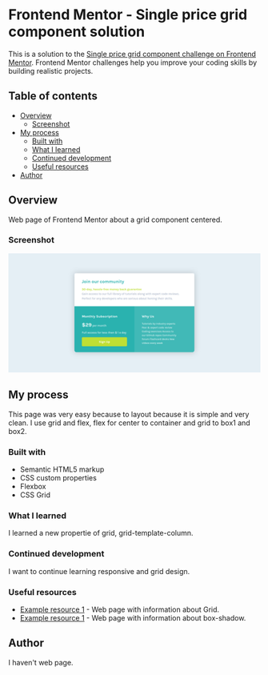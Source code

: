 # Frontend Mentor - Single price grid component solution

This is a solution to the [Single price grid component challenge on Frontend Mentor](https://www.frontendmentor.io/challenges/single-price-grid-component-5ce41129d0ff452fec5abbbc). Frontend Mentor challenges help you improve your coding skills by building realistic projects. 

## Table of contents

- [Overview](#overview)
  - [Screenshot](#screenshot)
- [My process](#my-process)
  - [Built with](#built-with)
  - [What I learned](#what-i-learned)
  - [Continued development](#continued-development)
  - [Useful resources](#useful-resources)
- [Author](#author)


## Overview

Web page of Frontend Mentor about a grid component centered.


### Screenshot

![](./images/screenshot/Captura_1.png)


## My process

This page was very easy because to layout because it is simple and very clean. I use grid and flex, flex for center to container and grid to box1 and box2. 


### Built with

- Semantic HTML5 markup
- CSS custom properties
- Flexbox
- CSS Grid


### What I learned

I learned a new propertie of grid, grid-template-column.


### Continued development

I want to continue learning responsive and grid design.


### Useful resources

- [Example resource 1](https://lenguajecss.com/css/maquetacion-y-colocacion/grid-css/) - Web page with information about Grid.
- [Example resource 1](https://lenguajecss.com/css/sombras/box-shadow/) - Web page with information about box-shadow.


## Author

I haven't web page.
